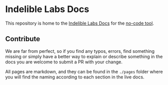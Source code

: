 # Indelible Labs Docs

This repository is home to the [Indelible Labs Docs](https://indeliblelabs.github.io) for the [no-code tool](https://indelibe.xyz).

## Contribute

We are far from perfect, so if you find any typos, errors, find something missing or simply have a better way to explain or describe something in the docs you are welcome to submit a PR with your change.

All pages are markdown, and they can be found in the `./pages` folder where you will find the naming according to each section in the live docs.
